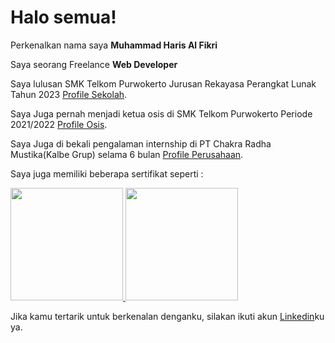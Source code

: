 # Halo semua! 

Perkenalkan nama saya **Muhammad Haris Al Fikri**

Saya seorang Freelance **Web Developer**

Saya lulusan SMK Telkom Purwokerto Jurusan Rekayasa Perangkat Lunak Tahun 2023 [Profile Sekolah](https://smktelkom-pwt.sch.id/).

Saya Juga pernah menjadi ketua osis di SMK Telkom Purwokerto Periode 2021/2022 [Profile Osis](https://osistel.github.io/).

Saya Juga di bekali pengalaman internship di PT Chakra Radha Mustika(Kalbe Grup) selama 6 bulan [Profile Perusahaan](https://cakraradhamustika.com/).

Saya juga memiliki beberapa sertifikat seperti :


<p align="left">
<a href="https://github.com/Haresz">
  <img height="180em" src="https://github-readme-stats-eight-theta.vercel.app/api?username=Haresz&show_icons=true&theme=algolia&include_all_commits=true&count_private=true"/>
  <img height="180em" src="https://github-readme-stats-eight-theta.vercel.app/api/top-langs/?username=Haresz&layout=compact&langs_count=8&theme=algolia"/>
</a>
</p>


Jika kamu tertarik untuk berkenalan denganku, silakan ikuti akun [Linkedin](https://www.linkedin.com/in/haris-fikri-75144b207/)ku ya.
